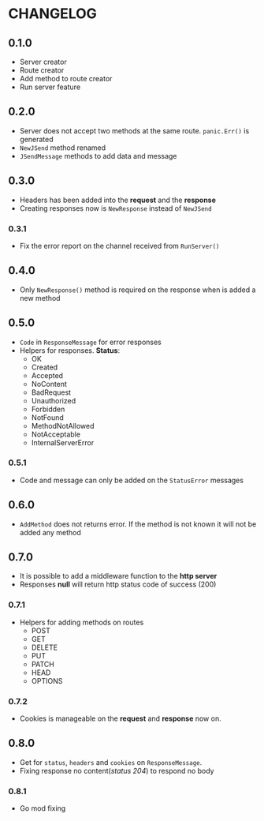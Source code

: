 # CHANGELOG 

## 0.1.0

* Server creator
* Route creator
* Add method to route creator
* Run server feature 

## 0.2.0

* Server does not accept two methods at the same route. `panic.Err()` is generated
* `NewJSend` method renamed
* `JSendMessage` methods to add data and message

## 0.3.0

* Headers has been added into the **request** and the **response**
* Creating responses now is `NewResponse` instead of `NewJSend`

### 0.3.1

* Fix the error report on the channel received from `RunServer()`

## 0.4.0

* Only `NewResponse()` method is required on the response when is added a new method

## 0.5.0

* `Code` in `ResponseMessage` for error responses
* Helpers for responses. **Status**:
    * OK
    * Created
    * Accepted
    * NoContent
    * BadRequest
    * Unauthorized
    * Forbidden
    * NotFound
    * MethodNotAllowed
    * NotAcceptable
    * InternalServerError

### 0.5.1

* Code and message can only be added on the `StatusError` messages

## 0.6.0

* `AddMethod` does not returns error. If the method is not known it will not be added any method

## 0.7.0

* It is possible to add a middleware function to the **http server**
* Responses **null** will return http status code of success (200)

### 0.7.1

* Helpers for adding methods on routes
    * POST
    * GET
    * DELETE
    * PUT
    * PATCH
    * HEAD
    * OPTIONS

### 0.7.2

* Cookies is manageable on the **request** and **response** now on.

## 0.8.0

* Get for `status`, `headers` and `cookies` on `ResponseMessage`.
* Fixing response no content(_status 204_) to respond no body

### 0.8.1

* Go mod fixing